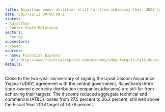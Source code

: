 ```yaml
---
title: Rajasthan power utilities still far from achieving their UDAY targets
date: 2017-12-13 00:00:00 Z
states:
- Rajasthan
- Center-State Relations
sectors:
- Energy
subsectors:
- Power
sources:
- name: Financial Express
  url: http://www.financialexpress.com/economy/uday-targets-fy18-despite-improvement-rajasthan-discoms-lagging/965474/
details: 
---
```


Close to the two-year anniversary of signing the Ujwal Discom Assurance Yojana (UDAY) agreement with the central government, Rajasthan’s three state-owned electricity distribution companies (discoms) are still far from achieving their targets. The discoms reduced aggregate technical and commercial (AT&C) losses from 27.5 percent to 26.2 percent, still well above the Fiscal Year 2018 target of 18.78 percent. 
